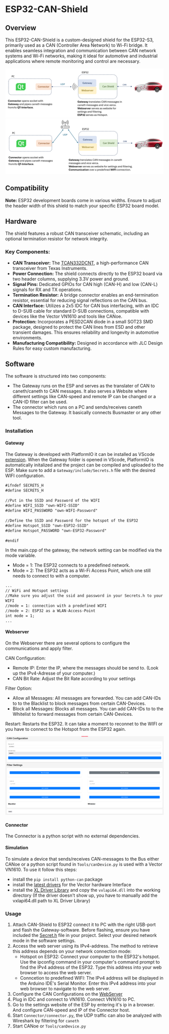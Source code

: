 # ESP32-CAN-Shield

## Overview

This ESP32-CAN-Shield is a custom-designed shield for the ESP32-S3, primarily used as a CAN (Controller Area Network) to Wi-Fi bridge. It enables seamless integration and communication between CAN network systems and Wi-Fi networks, making it ideal for automotive and industrial applications where remote monitoring and control are necessary.

![plot](Images/Overview_Hotspot.png)
![plot](Images/Overview_WIFI.png)

## Compatibility

**Note:** ESP32 development boards come in various widths. Ensure to adjust the header width of this shield to match your specific ESP32 board model.

## Hardware

The shield features a robust CAN transceiver schematic, including an optional termination resistor for network integrity.

### Key Components:

- **CAN Transceiver:** The [TCAN332DCNT](https://www.ti.com/lit/ds/symlink/tcan332.pdf?ts=1706343800000&ref_url=https%253A%252F%252Fwww.ti.com%252Fproduct%252FTCAN332%252Fpart-details%252FTCAN332D), a high-performance CAN transceiver from Texas Instruments.
- **Power Connection:** The shield connects directly to the ESP32 board via two header columns, supplying 3.3V power and ground.
- **Signal Pins:** Dedicated GPIOs for CAN high (CAN-H) and low (CAN-L) signals for RX and TX operations.
- **Termination Resistor:** A bridge connector enables an end-termination resistor, essential for reducing signal reflections on the CAN bus.
- **CAN Interface:** Utilizes a 2x5 IDC for CAN bus interfacing, with an IDC to D-SUB cable for standard D-SUB connections, compatible with devices like the Vector VN1610 and tools like CANoe.
- **Protection:** Incorporates a PESD2CAN diode in a small SOT23 SMD package, designed to protect the CAN lines from ESD and other transient damages. This ensures reliability and longevity in automotive environments.
- **Manufacturing Compatibility:** Designed in accordance with JLC Design Rules for easy custom manufacturing.

## Software

The software is structured into two components:

- The Gateway runs on the ESP and serves as the translater of CAN to caneth/caneth to CAN messages. It also serves a Website where different settings like CAN-speed and remote IP can be changed or a CAN-ID filter can be used.
- The connector which runs on a PC and sends/receives caneth Messages to the Gateway. It basically connects Busmaster or any other tool.

### Installation

#### Gateway

The Gateway is developed with PlatformIO it can be installed as VScode [extension](https://marketplace.visualstudio.com/items?itemName=platformio.platformio-ide). When the Gateway folder is opened in VScode, PlatformIO is automatically initalized and the project can be compiled and uploaded to the ESP. Make sure to add a `Gateway/include/Secrets.h` file with the desired WIFI configuration.

```
#ifndef SECRETS_H
#define SECRETS_H

//Put in the SSID and Password of the WIFI
#define WIFI_SSID "own-WIFI-SSID"
#define WIFI_PASSWORD "own-WIFI-Password"

//Define the SSID and Password for the hotspot of the ESP32
#define Hotspot_SSID "own-ESP32-SSID"
#define Hotspot_PASSWORD "own-ESP32-Password"

#endif
```

In the main.cpp of the gateway, the network setting can be modified via the mode variable.

- Mode = 1: The ESP32 connects to a predefined network.
- Mode = 2: The ESP32 acts as a Wi-Fi Access Point, which one still needs to connect to with a computer.

```
...
// WiFi and Hotspot settings
//Make sure you adjust the ssid and password in your Secrets.h to your WIFI
//mode = 1: connection with a predefined WIFI
//mode = 2: ESP32 as a WLAN-Access-Point
int mode = 1;
...
```
#### Webserver
On the Webserver there are several options to configure the communications and apply filter.

CAN Configuration:
- Remote IP: Enter the IP, where the messages should be send to. (Look up the IPv4-Adresse of your computer.)
- CAN Bit Rate: Adjust the Bit Rate according to your settings

Filter Option:
- Allow all Messages: All messages are forwarded. You can add CAN-IDs to to the Blacklist to block messages from certain CAN-Devices.
- Block all Messages: Blocks all messages. You can add CAN-IDs to to the Whitelist to forward messages from certain CAN-Devices.

Restart: Restarts the ESP32. It can take a moment to reconnet to the WIFI or you have to connect to the Hotspot from the ESP32 again.

![plot](Images/Webserver.png)

#### Connector

The Connector is a python script with no external dependencies.

#### Simulation

To simulate a device that sends/receives CAN-messages to the Bus either CANoe or a python script found in `Tools/canDevice.py` is used with a Vector VN1610. To use it follow this steps:

- install the `pip install python-can` package
- install the [latest drivers](https://www.vector.com/int/en/support-downloads/download-center/#product=%5B%2256540%22%5D&downloadType=%5B%22drivers%22%5D&tab=1&pageSize=30&sort=date&order=desc) for the Vector hardware Interface
- install the [XL Driver Library](https://www.vector.com/int/en/support-downloads/download-center/#product=%5B%22175%22%5D&downloadType=%5B%22drivers%22%5D&tab=1&pageSize=15&sort=date&order=desc) and copy the `vxlapi64.dll` into the working directory (If the driver doesn't show up, you have to manually add the vxlapi64.dll path to XL Driver Library)

### Usage

1. Attach CAN-Shield to ESP32 connect it to PC with the right USB-port and flash the Gateway-software. Before flashing, ensure you have included the [Secret.h](https://github.com/X1L3F/ESP32-CAN-Shield?tab=readme-ov-file#gateway) file in your project. Select your desired network mode in the software settings.
2. Access the web server using its IPv4-address. The method to retrieve this address depends on your network connection mode:
   - Hotspot on ESP32: Connect your computer to the ESP32's hotspot. Use the ipconfig command in your computer's command prompt to find the IPv4 address of the ESP32. Type this address into your web browser to access the web server.
   - Conncetion to predefined WIFI: The IPv4 address will be displayed in the Arduino IDE's Serial Monitor. Enter this IPv4 address into your web browser to navigate to the web server.
3. Configure the CAN Configurations on the [WebServer](https://github.com/X1L3F/ESP32-CAN-Shield?tab=readme-ov-file#webserver)
4. Plug in IDC and connect to VN1610. Connect VN1610 to PC.
5. Go to the settings website of the ESP by entering it's ip in a browser. And configure CAN-speed and IP of the Connector host.
6. Start `Connector/connector.py`, the UDP traffic can also be analyzed with Wireshark by filtering for `caneth`
7. Start CANoe or `Tools/canDevice.py`
